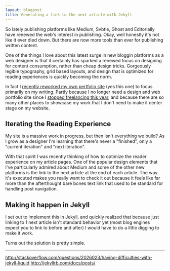 ```yaml
---
layout: blogpost
title: Generating a link to the next article with Jekyll
---
```


So lately publishing platforms like Medium, Svbtle, Ghost and Editorially have renewed the web's interest in publishing. Okay, well honestly it's not like it ever died down. But there are now more tools than ever for publishing written content.

One of the things I love about this latest surge in new bloggin platforms as a web designer is that it certainly has sparked a renewed focus on designing for content consumption, rather than cheap design tricks. Gorgeously legible typography, grid based layouts, and design that is optimized for reading experiences is quickly becoming the norm.

In fact I [recently reworked my own pertfolio site](#) (yes this one) to focus primarily on my writing. Partly because I no longer need a design and web portfolio site since I [stopped freelancing this year](#), and because there are so many other places to showcase my work that I don't need to make it center stage on my website.

## Iterating the Reading Experience

My site is a massive work in progress, but then isn't everything we build? As I grow as a designer I'm learning that there's never a "finished", only a "current iteration" and "next iteration".

With that spirit I was recently thinking of how to optimize the reader experience on my article pages. One of the popular design elements that I've particularly admired about Medium and some of the other new platforms is the link to the next article at the end of each article. The way it's executed makes you really want to check it out because it feels like far more than the afterthought bare bones text link that used to be standard for handling post navigation.

## Making it happen in Jekyll

I set out to implement this in Jekyll, and quickly realized that because just linking to 1 next article isn't standard behavior yet (most blog engines expect you to link to before and after) I would have to do a little digging to make it work.

Turns out the solution is pretty simple.

---------
http://stackoverflow.com/questions/2026023/having-difficulties-with-jekyll-liquid
http://jekyllrb.com/docs/posts/
